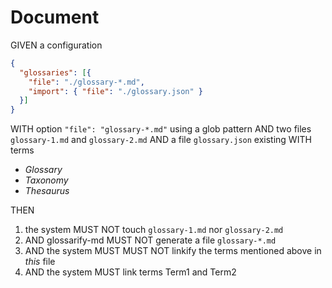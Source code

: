 # Document

GIVEN a configuration

~~~json
{
  "glossaries": [{
    "file": "./glossary-*.md",
    "import": { "file": "./glossary.json" }
  }]
}
~~~

WITH option `"file": "glossary-*.md"` using a glob pattern
AND two files `glossary-1.md` and `glossary-2.md`
AND a file `glossary.json` existing WITH terms
- *Glossary*
- *Taxonomy*
- *Thesaurus*

THEN

1. the system MUST NOT touch `glossary-1.md` nor `glossary-2.md`
1. AND glossarify-md MUST NOT generate a file `glossary-*.md`
1. AND the system MUST MUST NOT linkify the terms mentioned above in *this* file
1. AND the system MUST link terms Term1 and Term2
